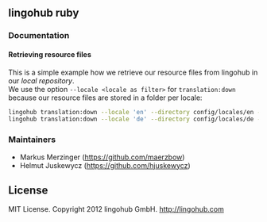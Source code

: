 ## lingohub ruby

### Documentation

#### Retrieving resource files

This is a simple example how we retrieve our resource files from lingohub in our _local repository_.  
We use the option `--locale <locale as filter>` for `translation:down` because our resource files are
stored in a folder per locale:

``` bash
lingohub translation:down --locale 'en' --directory config/locales/en --project 'lingohub' --all
lingohub translation:down --locale 'de' --directory config/locales/de --project 'lingohub' --all
```


### Maintainers

* Markus Merzinger (https://github.com/maerzbow)
* Helmut Juskewycz (https://github.com/hjuskewycz)

## License

MIT License. Copyright 2012 lingohub GmbH. http://lingohub.com